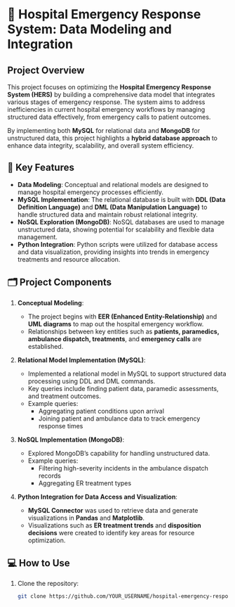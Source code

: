 # 🏥 Hospital Emergency Response System: Data Modeling and Integration

## Project Overview
This project focuses on optimizing the **Hospital Emergency Response System (HERS)** by building a comprehensive data model that integrates various stages of emergency response. The system aims to address inefficiencies in current hospital emergency workflows by managing structured data effectively, from emergency calls to patient outcomes.

By implementing both **MySQL** for relational data and **MongoDB** for unstructured data, this project highlights a **hybrid database approach** to enhance data integrity, scalability, and overall system efficiency.

## 🚀 Key Features
- **Data Modeling**: Conceptual and relational models are designed to manage hospital emergency processes efficiently.
- **MySQL Implementation**: The relational database is built with **DDL (Data Definition Language)** and **DML (Data Manipulation Language)** to handle structured data and maintain robust relational integrity.
- **NoSQL Exploration (MongoDB)**: NoSQL databases are used to manage unstructured data, showing potential for scalability and flexible data management.
- **Python Integration**: Python scripts were utilized for database access and data visualization, providing insights into trends in emergency treatments and resource allocation.

## 🗂️ Project Components
1. **Conceptual Modeling**:
   - The project begins with **EER (Enhanced Entity-Relationship)** and **UML diagrams** to map out the hospital emergency workflow.
   - Relationships between key entities such as **patients, paramedics, ambulance dispatch, treatments**, and **emergency calls** are established.

2. **Relational Model Implementation (MySQL)**:
   - Implemented a relational model in MySQL to support structured data processing using DDL and DML commands.
   - Key queries include finding patient data, paramedic assessments, and treatment outcomes.
   - Example queries:
     - Aggregating patient conditions upon arrival
     - Joining patient and ambulance data to track emergency response times

3. **NoSQL Implementation (MongoDB)**:
   - Explored MongoDB’s capability for handling unstructured data.
   - Example queries:
     - Filtering high-severity incidents in the ambulance dispatch records
     - Aggregating ER treatment types

4. **Python Integration for Data Access and Visualization**:
   - **MySQL Connector** was used to retrieve data and generate visualizations in **Pandas** and **Matplotlib**.
   - Visualizations such as **ER treatment trends** and **disposition decisions** were created to identify key areas for resource optimization.

## 💻 How to Use
1. Clone the repository:
   ```bash
   git clone https://github.com/YOUR_USERNAME/hospital-emergency-response-system.git
